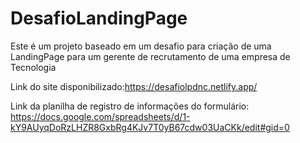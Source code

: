 # DesafioLandingPage
Este é um projeto baseado em um desafio para criação de uma LandingPage para um gerente de recrutamento de uma empresa de Tecnologia

Link do site disponibilizado:https://desafiolpdnc.netlify.app/


Link da planilha de registro de informações do formulário: https://docs.google.com/spreadsheets/d/1-kY9AUyqDoRzLHZR8GxbRg4KJv7T0yB67cdw03UaCKk/edit#gid=0
